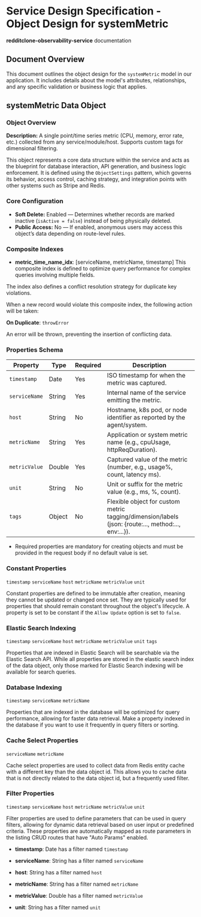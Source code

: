 # Service Design Specification - Object Design for systemMetric

**redditclone-observability-service** documentation

## Document Overview

This document outlines the object design for the `systemMetric` model in our application. It includes details about the model's attributes, relationships, and any specific validation or business logic that applies.

## systemMetric Data Object

### Object Overview

**Description:** A single point/time series metric (CPU, memory, error rate, etc.) collected from any service/module/host. Supports custom tags for dimensional filtering.

This object represents a core data structure within the service and acts as the blueprint for database interaction, API generation, and business logic enforcement.
It is defined using the `ObjectSettings` pattern, which governs its behavior, access control, caching strategy, and integration points with other systems such as Stripe and Redis.

### Core Configuration

- **Soft Delete:** Enabled — Determines whether records are marked inactive (`isActive = false`) instead of being physically deleted.
- **Public Access:** No — If enabled, anonymous users may access this object’s data depending on route-level rules.

### Composite Indexes

- **metric_time_name_idx**: [serviceName, metricName, timestamp]
  This composite index is defined to optimize query performance for complex queries involving multiple fields.

The index also defines a conflict resolution strategy for duplicate key violations.

When a new record would violate this composite index, the following action will be taken:

**On Duplicate**: `throwError`

An error will be thrown, preventing the insertion of conflicting data.

### Properties Schema

| Property      | Type   | Required | Description                                                                                          |
| ------------- | ------ | -------- | ---------------------------------------------------------------------------------------------------- |
| `timestamp`   | Date   | Yes      | ISO timestamp for when the metric was captured.                                                      |
| `serviceName` | String | Yes      | Internal name of the service emitting the metric.                                                    |
| `host`        | String | No       | Hostname, k8s pod, or node identifier as reported by the agent/system.                               |
| `metricName`  | String | Yes      | Application or system metric name (e.g., cpuUsage, httpReqDuration).                                 |
| `metricValue` | Double | Yes      | Captured value of the metric (number, e.g., usage%, count, latency ms).                              |
| `unit`        | String | No       | Unit or suffix for the metric value (e.g., ms, %, count).                                            |
| `tags`        | Object | No       | Flexible object for custom metric tagging/dimension/labels (json: {route:..., method:..., env:...}). |

- Required properties are mandatory for creating objects and must be provided in the request body if no default value is set.

### Constant Properties

`timestamp` `serviceName` `host` `metricName` `metricValue` `unit`

Constant properties are defined to be immutable after creation, meaning they cannot be updated or changed once set. They are typically used for properties that should remain constant throughout the object's lifecycle.
A property is set to be constant if the `Allow Update` option is set to `false`.

### Elastic Search Indexing

`timestamp` `serviceName` `host` `metricName` `metricValue` `unit` `tags`

Properties that are indexed in Elastic Search will be searchable via the Elastic Search API.
While all properties are stored in the elastic search index of the data object, only those marked for Elastic Search indexing will be available for search queries.

### Database Indexing

`timestamp` `serviceName` `metricName`

Properties that are indexed in the database will be optimized for query performance, allowing for faster data retrieval.
Make a property indexed in the database if you want to use it frequently in query filters or sorting.

### Cache Select Properties

`serviceName` `metricName`

Cache select properties are used to collect data from Redis entity cache with a different key than the data object id.
This allows you to cache data that is not directly related to the data object id, but a frequently used filter.

### Filter Properties

`timestamp` `serviceName` `host` `metricName` `metricValue` `unit`

Filter properties are used to define parameters that can be used in query filters, allowing for dynamic data retrieval based on user input or predefined criteria.
These properties are automatically mapped as route parameters in the listing CRUD routes that have "Auto Params" enabled.

- **timestamp**: Date has a filter named `timestamp`

- **serviceName**: String has a filter named `serviceName`

- **host**: String has a filter named `host`

- **metricName**: String has a filter named `metricName`

- **metricValue**: Double has a filter named `metricValue`

- **unit**: String has a filter named `unit`
